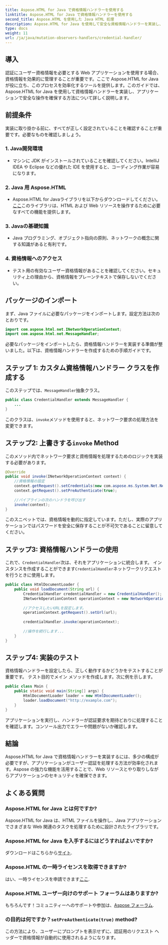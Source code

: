 ```yaml
---
title: Aspose.HTML for Java で資格情報ハンドラーを使用する
linktitle: Aspose.HTML for Java で資格情報ハンドラーを使用する
second_title: Aspose.HTML を使用した Java HTML 処理
description: Aspose.HTML for Java を使用して安全な資格情報ハンドラーを実装し、ユーザー認証を効果的に管理する方法を学びます。
type: docs
weight: 11
url: /ja/java/mutation-observers-handlers/credential-handler/
---
```

## 導入
認証にユーザー資格情報を必要とする Web アプリケーションを使用する場合、資格情報を効果的に管理することが重要です。ここで Aspose.HTML for Java が役に立ち、このプロセスを効率化するツールを提供します。このガイドでは、Aspose.HTML for Java を使用して資格情報ハンドラーを実装し、アプリケーションで安全な操作を確保する方法について詳しく説明します。
## 前提条件
実装に取り掛かる前に、すべてが正しく設定されていることを確認することが重要です。必要なものを確認しましょう。
### 1. Java開発環境
- マシンに JDK がインストールされていることを確認してください。IntelliJ IDEA や Eclipse などの優れた IDE を使用すると、コーディング作業が容易になります。
### 2. Java 用 Aspose.HTML
-  Aspose.HTML for Javaライブラリを以下からダウンロードしてください。[ここ](https://releases.aspose.com/html/java/)このライブラリは、HTML および Web リソースを操作するために必要なすべての機能を提供します。
### 3. Javaの基礎知識
- Java プログラミング、オブジェクト指向の原則、ネットワークの概念に関する知識があると有利です。
### 4. 資格情報へのアクセス
- テスト用の有効なユーザー資格情報があることを確認してください。セキュリティ上の理由から、資格情報をプレーンテキストで保存しないでください。
## パッケージのインポート
まず、Java ファイルに必要なパッケージをインポートします。設定方法は次のとおりです。
```java
import com.aspose.html.net.INetworkOperationContext;
import com.aspose.html.net.MessageHandler;
```
必要なパッケージをインポートしたら、資格情報ハンドラーを実装する準備が整いました。以下は、資格情報ハンドラーを作成するための手順ガイドです。
## ステップ 1: カスタム資格情報ハンドラー クラスを作成する
このステップでは、`MessageHandler`抽象クラス。
```java
public class CredentialHandler extends MessageHandler {
    ...
}
```
このクラスは、`invoke`メソッドを使用すると、ネットワーク要求の処理方法を変更できます。
## ステップ2: 上書きする`invoke` Method
このメソッド内でネットワーク要求と資格情報を処理するためのロジックを実装する必要があります。
```java
@Override
public void invoke(INetworkOperationContext context) {
    //資格情報の設定
    context.getRequest().setCredentials(new com.aspose.ms.System.Net.NetworkCredential("username", "securelystoredpassword"));
    context.getRequest().setPreAuthenticate(true);
    
    //パイプラインの次のハンドラを呼び出す
    invoke(context);
}
```
このスニペットでは、資格情報を動的に指定しています。ただし、実際のアプリケーションではパスワードを安全に保存することが不可欠であることに留意してください。
## ステップ3: 資格情報ハンドラーの使用
これで、`CredentialHandler`次は、それをアプリケーションに統合します。
インスタンスを作成することができます`CredentialHandler`ネットワークリクエストを行うときに使用します。
```java
public class HtmlDocumentLoader {
    public void loadDocument(String url) {
        CredentialHandler credentialHandler = new CredentialHandler();
        INetworkOperationContext operationContext = new NetworkOperationContext();
        
        //アクセスしたいURLを設定します。
        operationContext.getRequest().setUrl(url);
        
        credentialHandler.invoke(operationContext);
    
        //操作を続行します...
    }
}
```
## ステップ4: 実装のテスト
資格情報ハンドラーを設定したら、正しく動作するかどうかをテストすることが重要です。
テスト目的でメイン メソッドを作成します。次に例を示します。
```java
public class Main {
    public static void main(String[] args) {
        HtmlDocumentLoader loader = new HtmlDocumentLoader();
        loader.loadDocument("http://example.com");
    }
}
```
アプリケーションを実行し、ハンドラーが認証要求を期待どおりに処理することを確認します。コンソール出力でエラーや問題がないか確認します。
## 結論
Aspose.HTML for Java で資格情報ハンドラーを実装するには、多少の構成が必要ですが、アプリケーションがユーザー認証を処理する方法が効率化されます。Aspose の強力な機能を活用することで、Web リソースとやり取りしながらアプリケーションのセキュリティを確保できます。

## よくある質問
### Aspose.HTML for Java とは何ですか?  
Aspose.HTML for Java は、HTML ファイルを操作し、Java アプリケーションでさまざまな Web 関連のタスクを処理するために設計されたライブラリです。
### Aspose.HTML for Java を入手するにはどうすればよいですか?  
ダウンロードはこちらから[サイト](https://releases.aspose.com/html/java/).
### Aspose.HTML の一時ライセンスを取得できますか?  
はい、一時ライセンスを申請できます[ここ](https://purchase.aspose.com/temporary-license/).
### Aspose.HTML ユーザー向けのサポート フォーラムはありますか?  
もちろんです！コミュニティーへのサポートや参加は、[Aspose フォーラム](https://forum.aspose.com/c/html/29).
### の目的は何ですか？`setPreAuthenticate(true)` method?  
この方法により、ユーザーにプロンプトを表示せずに、認証用のリクエスト ヘッダーで資格情報が自動的に使用されるようになります。